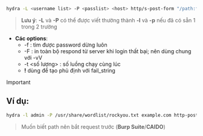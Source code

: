 ```Bash
hydra -L <username list> -P <passlist> <host> http/s-post-form "/path:field1=^USER^&field2=^PASS^: fail_string"
```

> **Lưu ý**: **-L** và **-P** có thể được viết thường thành **-l** và **-p** nếu đã có sẵn 1 trong 2 trường

- **Các options**:
    - -f : tìm được password dừng luôn
    - -F : in toàn bộ respond từ server khi login thất bại; nên dùng chung với -vV
    - -t <số lượng> : số luồng chạy cùng lúc
    - **!** dùng để tạo phủ định với fail_string

> [!important]
> 
> ## Ví dụ:
> 
> ```Bash
> hydra -l admin -P /usr/share/wordlist/rockyou.txt example.com http-post-form "/login.php:username=^USER^&password=^PASS^:Wrong" -t 30
> ```
> 
> > Muốn biết path nên bắt request trước (**Burp Suite**/**CAIDO**)